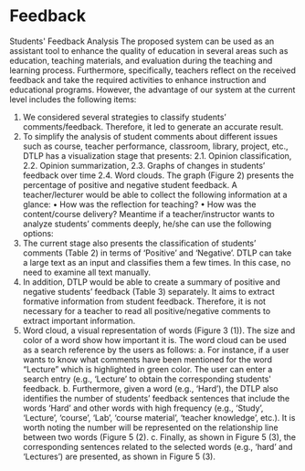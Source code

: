 # Feedback
Students' Feedback Analysis
The proposed system can be used as an assistant tool to enhance the quality of education in several areas such as education, teaching materials, and evaluation during the teaching and learning process. Furthermore, specifically, teachers reflect on the received feedback and take the required activities to enhance instruction and educational programs.
However, the advantage of our system at the current level includes the following items:
1.	We considered several strategies to classify students’ comments/feedback. Therefore, it led to generate an accurate result.
2.	To simplify the analysis of student comments about different issues such as course, teacher performance, classroom, library, project, etc., DTLP has a visualization stage that presents:
2.1.	Opinion classification, 
2.2.	Opinion summarization, 
2.3.	Graphs of changes in students’ feedback over time
2.4.	Word clouds.
The graph (Figure 2) presents the percentage of positive and negative student feedback. A teacher/lecturer would be able to collect the following information at a glance:
•	How was the reflection for teaching?
•	How was the content/course delivery? 
Meantime if a teacher/instructor wants to analyze students’ comments deeply, he/she can use the following options:
1.	The current stage also presents the classification of students’ comments (Table 2) in terms of ‘Positive’ and ‘Negative’. DTLP can take a large text as an input and classifies them a few times. In this case, no need to examine all text manually. 
2.	In addition, DTLP would be able to create a summary of positive and negative students’ feedback (Table 3) separately. It aims to extract formative information from student feedback. Therefore, it is not necessary for a teacher to read all positive/negative comments to extract important information.
3.	 Word cloud, a visual representation of words (Figure 3 (1)). The size and color of a word show how important it is. The word cloud can be used as a search reference by the users as follows:
a.	For instance, if a user wants to know what comments have been mentioned for the word “Lecture” which is highlighted in green color. The user can enter a search entry (e.g., ‘Lecture’ to obtain the corresponding students' feedback. 
b.	Furthermore, given a word (e.g., ‘Hard’), the DTLP also identifies the number of students’ feedback sentences that include the words ‘Hard’ and other words with high frequency (e.g., ‘Study’, ‘Lecture’, ‘course’, ‘Lab’, ‘course material’, ‘teacher knowledge’, etc.). It is worth noting the number will be represented on the relationship line between two words (Figure 5 (2).
c.	Finally, as shown in Figure 5 (3), the corresponding sentences related to the selected words (e.g., ‘hard’ and ‘Lectures’) are presented, as shown in Figure 5 (3).

